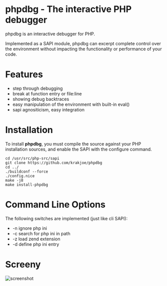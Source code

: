 phpdbg - The interactive PHP debugger
=====================================

phpdbg is an interactive debugger for PHP.

Implemented as a SAPI module, phpdbg can excerpt complete control over the environment without impacting the functionality or performance of your code.

Features
========

 - step through debugging
 - break at function entry or file:line
 - showing debug backtraces
 - easy manipulation of the environment with built-in eval()
 - sapi agnositicism, easy integration
 
Installation
============

To install **phpdbg**, you must compile the source against your PHP installation sources, and enable the SAPI with the configure command.

```
cd /usr/src/php-src/sapi
git clone https://github.com/krakjoe/phpdbg
cd ../
./buildconf --force
./config.nice
make -j8
make install-phpdbg
```

Command Line Options
====================

The following switches are implemented (just like cli SAPI):

 - -n ignore php ini
 - -c search for php ini in path
 - -z load zend extension
 - -d define php ini entry

Screeny
=======

<img src="https://raw.github.com/krakjoe/phpdbg/master/phpdbg.png" alt="screenshot"/>
